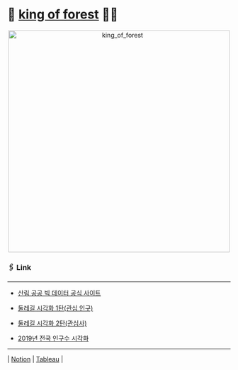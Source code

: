 # 🌳 [king of forest](https://m05.notion.site/c39d6d5a337d48fb8d884d4e2455d135?pvs=4) 🏴‍☠️


<p align="center">
  <img src="https://github.com/M-05/king_of_forest/assets/103846429/c073cfe5-8819-4ad0-9087-449ee254803e" alt="king_of_forest" width="500">
</p>

### 🖇️ Link
---
- [산림 공공 빅 데이터 공식 사이트](https://www.all-con.co.kr/view/contest/497333)

- [둘레길 시각화 1탄(관심 인구)](https://public.tableau.com/app/profile/.30915398/viz/_16885728624180/Story1)  
- [둘레길 시각화 2탄(관심사)](https://public.tableau.com/app/profile/.30915398/viz/_16886440701850/Dashboard1?publish=yes)
- [2019년 전국 인구수 시각화](https://public.tableau.com/app/profile/.30915398/viz/2019_16887220986270/Dashboard1?publish=yes)

---
| [Notion](https://m05.notion.site/King-of-Forest-c39d6d5a337d48fb8d884d4e2455d135?pvs=4) | [Tableau](https://public.tableau.com/app/profile/.30915398) |
